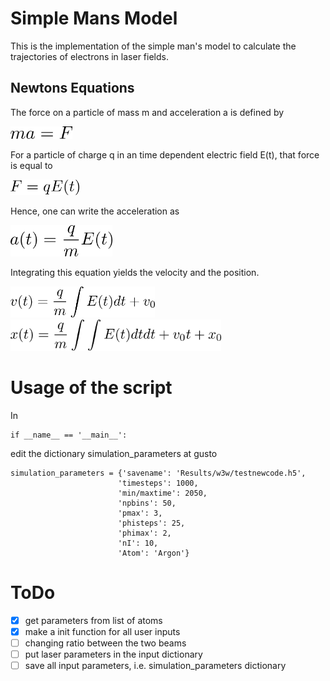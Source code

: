 # Simple Mans Model

This is the implementation of the simple man's model to calculate the trajectories of electrons in laser fields.

## Newtons Equations

The force on a particle of mass m and acceleration a is defined by

<img src="./Images/Readme/Fma.png" alt="F=ma" height="20px">

For a particle of charge q in an time dependent electric field E(t), that force is equal to

<img src="./Images/Readme/FqE.png" alt="F=qE" height="25px">

Hence, one can write the acceleration as

<img src="./Images/Readme/aqmE.png" alt="a=q/m*E" height="50px">

Integrating this equation yields the velocity and the position.

<img src="./Images/Readme/vqmE.png" alt="v=q/m*E..." height="50px">

<img src="./Images/Readme/xqmE.png" alt="x=q/m*E..." height="50px">


# Usage of the script

In

```python3
if __name__ == '__main__':
```
edit the dictionary simulation_parameters at gusto

```python3
simulation_parameters = {'savename': 'Results/w3w/testnewcode.h5',
                        'timesteps': 1000,
                        'min/maxtime': 2050,
                        'npbins': 50,
                        'pmax': 3,
                        'phisteps': 25,
                        'phimax': 2,
                        'nI': 10,
                        'Atom': 'Argon'}
```

# ToDo

- [x] get parameters from list of atoms
- [x] make a init function for all user inputs
- [ ] changing ratio between the two beams
- [ ] put laser parameters in the input dictionary
- [ ] save all input parameters, i.e. simulation_parameters dictionary
